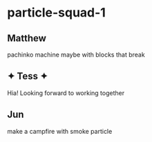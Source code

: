 # particle-squad-1
## Matthew
pachinko machine maybe with blocks that break

## ✦ Tess ✦  
Hia! Looking forward to working together 

## Jun
make a campfire with smoke particle
